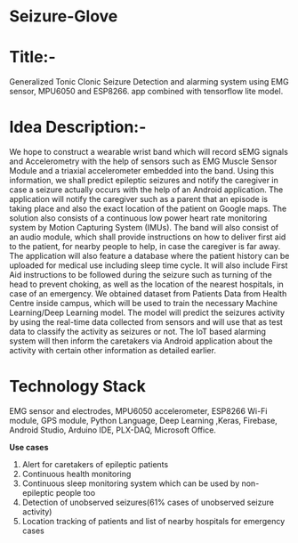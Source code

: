 # Seizure-Glove
# Title:- 
Generalized Tonic Clonic Seizure Detection and alarming system using EMG sensor, MPU6050 and ESP8266. 
app combined with tensorflow lite model.

# Idea Description:-
We hope to construct a wearable wrist band which will record sEMG signals and Accelerometry with the help of sensors such as EMG Muscle Sensor Module and a triaxial accelerometer embedded into the band. Using this information, we shall predict epileptic seizures and notify the caregiver in case a seizure actually occurs with the help of an Android application. The application will notify the caregiver such as a parent that an episode is taking place and also the exact location of the patient on Google maps. The solution also consists of a continuous low power heart rate monitoring system by Motion Capturing System (IMUs). The band will also consist of an audio module, which shall provide instructions on how to deliver first aid to the patient, for nearby people to help, in case the caregiver is far away. The application will also feature a database where the patient history can be uploaded for medical use including sleep time cycle. It will also include First Aid instructions to be followed during the seizure such as turning of the head to prevent choking, as well as the location of the nearest hospitals, in case of an emergency. We obtained dataset from Patients Data from Health Centre inside campus, which will be used to train the necessary Machine Learning/Deep Learning model. The model will predict the seizures activity by using the real-time data collected from sensors and will use that as test data to classify the activity as seizures or not. The IoT based alarming system will then inform the caretakers via Android application about the activity with certain other information as detailed earlier.

# Technology Stack
EMG sensor and electrodes, MPU6050 accelerometer, ESP8266 Wi-Fi module, GPS module, Python Language, Deep Learning ,Keras,  Firebase, Android Studio, Arduino IDE, PLX-DAQ, Microsoft Office.

**Use cases**
1. Alert for caretakers of epileptic patients
2. Continuous health monitoring
3. Continuous sleep monitoring system which can be used by non-epileptic people too
4. Detection of unobserved seizures(61% cases of unobserved seizure activity)
5. Location tracking of patients and list of nearby hospitals for emergency cases


